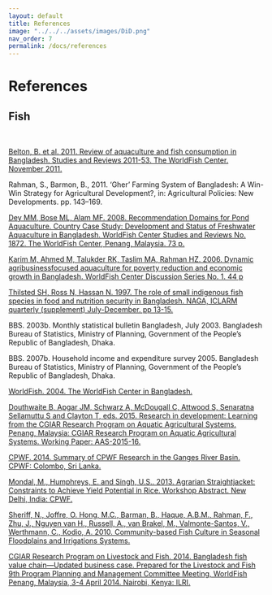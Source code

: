```yaml
---
layout: default
title: References
image: "../../../assets/images/DiD.png"
nav_order: 7
permalink: /docs/references
---
```


# References
 
## Fish

<br>

<a href="https://digitalarchive.worldfishcenter.org/bitstream/handle/20.500.12348/1162/WF_2970.pdf?sequence1=">Belton, B. et al. 2011. Review of aquaculture and fish
consumption in Bangladesh. Studies and Reviews
2011-53. The WorldFish Center. November 2011.</a>



Rahman, S., Barmon, B., 2011. ‘Gher’ Farming System of Bangladesh: A Win-Win Strategy for Agricultural Development?, in: Agricultural Policies: New Developments. pp. 143–169.


<a href="https://aquadocs.org/bitstream/handle/1834/19553/9789832346708.pdf?sequence=1&isAllowed=y">Dey MM, Bose ML, Alam MF. 2008. Recommendation Domains for Pond Aquaculture. Country Case Study: Development and Status of Freshwater Aquaculture in Bangladesh. WorldFish Center Studies and Reviews No. 1872. The WorldFish Center, Penang, Malaysia. 73 p. </a>


<a href="https://digitalarchive.worldfishcenter.org/bitstream/handle/20.500.12348/1867/WF_521.pdf?sequence=1&isAllowed=y">Karim M, Ahmed M, Talukder RK, Taslim MA, Rahman HZ. 2006. Dynamic agribusinessfocused aquaculture for poverty reduction and economic growth in Bangladesh. WorldFish Center Discussion Series No. 1. 44 p </a>

<a href="http://worldfish.catalog.cgiar.org/naga/na_2273.pdf">Thilsted SH, Ross N, Hassan N. 1997. The role of small indigenous fish species in food and nutrition security in Bangladesh. NAGA, ICLARM quarterly (supplement) July-December. pp 13-15. </a>


BBS. 2003b. Monthly statistical bulletin Bangladesh, July 2003. Bangladesh Bureau of Statistics, Ministry of Planning, Government of the People’s Republic of Bangladesh, Dhaka.

BBS. 2007b. Household income and expenditure survey 2005. Bangladesh Bureau of Statistics, Ministry of Planning, Government of the People’s Republic of Bangladesh, Dhaka.


<a href="http://pubs.iclarm.net/resource_centre/WF-405.pdf"> WorldFish. 2004. The WorldFish Center in Bangladesh. </a>


<a href="https://core.ac.uk/download/pdf/132684726.pdf">Douthwaite B, Apgar JM, Schwarz A, McDougall C, Attwood S, Senaratna Sellamuttu S and Clayton T, eds. 2015. Research in development: Learning from the CGIAR Research Program on Aquatic Agricultural Systems. Penang, Malaysia: CGIAR Research Program on Aquatic Agricultural Systems. Working Paper: AAS-2015-16.</a>


<a href="https://cgspace.cgiar.org/bitstream/handle/10568/49073/CPWF%20Ganges%20Basin%20Summary%20WEB.pdf?sequence=1&isAllowed=y">CPWF. 2014. Summary of CPWF Research in the Ganges River Basin. CPWF: Colombo, Sri Lanka.</a>



<a href="https://cgspace.cgiar.org/bitstream/handle/10568/35153/Abstract%20for%20EGB%20Workshop_Agrarian%20Straightjacket.pdf?sequence=1&isAllowed=y">Mondal, M., Humphreys, E. and Singh, U.S.. 2013. Agrarian Straightjacket: Constraints to Achieve Yield Potential in Rice. Workshop Abstract. New Delhi, India: CPWF.</a>

<a href="https://digitalarchive.worldfishcenter.org/bitstream/handle/20.500.12348/1285/CP35_Final%20Project%20Report_v7.pdf?sequence1="> Sheriff, N., Joffre, O. Hong, M.C., Barman, B., Haque, A.B.M., Rahman, F., Zhu, J., Nguyen van H., Russell, A., van Brakel, M., Valmonte-Santos, V., Werthmann, C., Kodio, A. 2010. Community-based Fish Culture in Seasonal Floodplains
and Irrigations Systems. </a>

<a href="https://cgspace.cgiar.org/bitstream/handle/10568/41578/PPMC9_IB_Bangladeshvc_business_case_april2014.pdf?sequence=1&isAllowed=y">CGIAR Research Program on Livestock and Fish. 2014. Bangladesh fish value chain—Updated business case. Prepared for the Livestock and Fish 9th Program Planning and Management Committee Meeting, WorldFish Penang, Malaysia, 3-4 April 2014. Nairobi, Kenya: ILRI.</a>

<a href=""></a>

<a href=""></a>
<a href=""></a>
<a href=""></a>
<a href=""></a>


<a href=""></a>
<a href=""></a>
<a href=""></a>
<a href=""></a>
<a href=""></a>
<a href=""></a>
<a href=""></a>
<a href=""></a>
<br> <br> 
